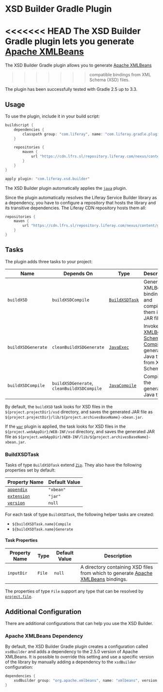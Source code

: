 # XSD Builder Gradle Plugin

<<<<<<< HEAD
The XSD Builder Gradle plugin lets you generate [Apache XMLBeans](https://xmlbeans.apache.org/)
=======
The XSD Builder Gradle plugin allows you to generate [Apache XMLBeans](https://xmlbeans.apache.org/)
>>>>>>> compatible
bindings from XML Schema (XSD) files.

The plugin has been successfully tested with Gradle 2.5 up to 3.3.

## Usage

To use the plugin, include it in your build script:

```gradle
buildscript {
	dependencies {
		classpath group: "com.liferay", name: "com.liferay.gradle.plugins.xsd.builder", version: "1.0.5"
	}

	repositories {
		maven {
			url "https://cdn.lfrs.sl/repository.liferay.com/nexus/content/groups/public"
		}
	}
}

apply plugin: "com.liferay.xsd.builder"
```

The XSD Builder plugin automatically applies the [`java`](https://docs.gradle.org/current/userguide/java_plugin.html)
plugin.

Since the plugin automatically resolves the Liferay Service Builder library as a
dependency, you have to configure a repository that hosts the library and its
transitive dependencies. The Liferay CDN repository hosts them all:

```gradle
repositories {
	maven {
		url "https://cdn.lfrs.sl/repository.liferay.com/nexus/content/groups/public"
	}
}
```

## Tasks

The plugin adds three tasks to your project:

Name | Depends On | Type | Description
---- | ---------- | ---- | -----------
`buildXSD` | `buildXSDCompile` | [`BuildXSDTask`](#buildxsdtask) | Generates XMLBeans bindings and compiles them in a JAR file.
`buildXSDGenerate` | `cleanBuildXSDGenerate` | [`JavaExec`](https://docs.gradle.org/current/dsl/org.gradle.api.tasks.JavaExec.html) | Invokes the [XMLBeans Schema Compiler](https://xmlbeans.apache.org/docs/2.6.0/guide/tools.html#scomp) to generate Java types from XML Schema.
`buildXSDCompile` | `buildXSDGenerate`, `cleanBuildXSDCompile` | [`JavaCompile`](https://docs.gradle.org/current/dsl/org.gradle.api.tasks.compile.JavaCompile.html) | Compiles the generated Java types.

By default, the `buildXSD` task looks for XSD files in the
`${project.projectDir}/xsd` directory, and saves the generated JAR file as
`${project.projectDir}/lib/${project.archivesBaseName}-xbean.jar`.

If the [`war`](https://docs.gradle.org/current/userguide/war_plugin.html)
plugin is applied, the task looks for XSD files in the
`${project.webAppDir}/WEB-INF/xsd` directory, and saves the generated JAR file
as `${project.webAppDir}/WEB-INF/lib/${project.archivesBaseName}-xbean.jar`.

### BuildXSDTask

Tasks of type `BuildXSDTask` extend [`Zip`](https://docs.gradle.org/current/dsl/org.gradle.api.tasks.bundling.Zip.html).
They also have the following properties set by default:

Property Name | Default Value
------------- | -------------
[`appendix`](https://docs.gradle.org/current/dsl/org.gradle.api.tasks.bundling.Zip.html#org.gradle.api.tasks.bundling.Zip:appendix) | `"xbean"`
[`extension`](https://docs.gradle.org/current/dsl/org.gradle.api.tasks.bundling.Zip.html#org.gradle.api.tasks.bundling.Zip:extension) | `"jar"`
[`version`](https://docs.gradle.org/current/dsl/org.gradle.api.tasks.bundling.Zip.html#org.gradle.api.tasks.bundling.Zip:version) | `null`

For each task of type `BuildXSDTask`, the following helper tasks are created:

- `${buildXSDTask.name}Compile`
- `${buildXSDTask.name}Generate`

#### Task Properties

Property Name | Type | Default Value | Description
------------- | ---- | ------------- | -----------
`inputDir` | `File` | `null` | A directory containing XSD files from which to generate [Apache XMLBeans](https://xmlbeans.apache.org/) bindings.

The properties of type `File` support any type that can be resolved by [`project.file`](https://docs.gradle.org/current/dsl/org.gradle.api.Project.html#org.gradle.api.Project:file(java.lang.Object)).

## Additional Configuration

There are additional configurations that can help you use the XSD Builder.

### Apache XMLBeans Dependency

By default, the XSD Builder Gradle plugin creates a configuration called
`xsdBuilder` and adds a dependency to the 2.5.0 version of Apache XMLBeans. It
is possible to override this setting and use a specific version of the library
by manually adding a dependency to the `xsdBuilder` configuration:

```gradle
dependencies {
	xsdBuilder group: "org.apache.xmlbeans", name: "xmlbeans", version: "2.6.0"
}
```